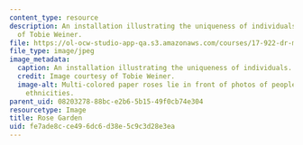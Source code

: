 ```yaml
---
content_type: resource
description: An installation illustrating the uniqueness of individuals. Image courtesy
  of Tobie Weiner.
file: https://ol-ocw-studio-app-qa.s3.amazonaws.com/courses/17-922-dr-martin-luther-king-jr-iap-design-seminar-january-iap-2013/fe7ade8cce496dc6d38e5c9c3d28e3ea_The-Rose-Gardennew.jpg
file_type: image/jpeg
image_metadata:
  caption: An installation illustrating the uniqueness of individuals.
  credit: Image courtesy of Tobie Weiner.
  image-alt: Multi-colored paper roses lie in front of photos of people of different
    ethnicities.
parent_uid: 08203278-88bc-e2b6-5b15-49f0cb74e304
resourcetype: Image
title: Rose Garden
uid: fe7ade8c-ce49-6dc6-d38e-5c9c3d28e3ea
---
```

